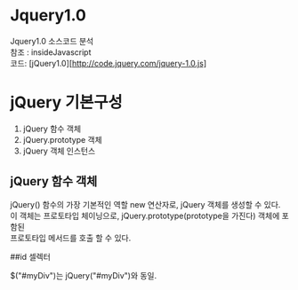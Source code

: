 # Jquery1.0

Jquery1.0 소스코드 분석 <br>
참조 : insideJavascript <br>
코드: [jQuery1.0][http://code.jquery.com/jquery-1.0.js]

# jQuery 기본구성

1. jQuery 함수 객체
2. jQuery.prototype 객체
3. jQuery 객체 인스턴스

## jQuery 함수 객체

jQuery() 함수의 가장 기본적인 역할 new 연산자로, jQuery 객체를 생성할 수 있다.<br>
이 객체는 프로토타입 체이닝으로, jQuery.prototype(prototype을 가진다) 객체에 포함된 <br>
프로토타입 메서드를 호출 할 수 있다.

##id 셀렉터

\$("#myDiv")는 jQuery("#myDiv")와 동일.
